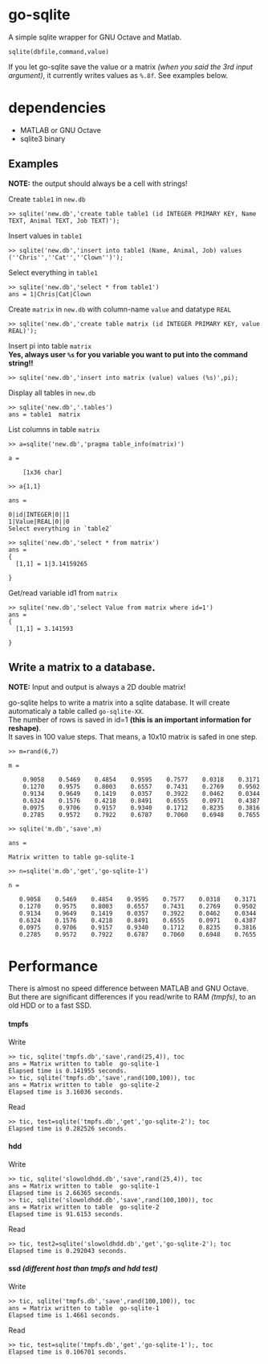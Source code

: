 go-sqlite
=========

A simple sqlite wrapper for GNU Octave and Matlab.  

`sqlite(dbfile,command,value)`

If you let go-sqlite save the value or a matrix _(when you said the 3rd input argument)_, it currently writes values as `%.8f`. See examples below.

# dependencies

* MATLAB or GNU Octave
* sqlite3 binary


## Examples
**NOTE:** the output should always be a cell with strings!

Create `table1` in `new.db`  

    >> sqlite('new.db','create table table1 (id INTEGER PRIMARY KEY, Name TEXT, Animal TEXT, Job TEXT)');

Insert values in `table1`

    >> sqlite('new.db','insert into table1 (Name, Animal, Job) values (''Chris'',''Cat'',''Clown'')');

Select everything in `table1`

    >> sqlite('new.db','select * from table1')
    ans = 1|Chris|Cat|Clown

Create `matrix` in `new.db` with column-name `value` and datatype `REAL`

    >> sqlite('new.db','create table matrix (id INTEGER PRIMARY KEY, value REAL)');

Insert pi into table `matrix`  
**Yes, always user `%s` for you variable you want to put into the command string!!**

    >> sqlite('new.db','insert into matrix (value) values (%s)',pi);

Display all tables in `new.db` 

    >> sqlite('new.db','.tables')
    ans = table1  matrix

List columns in table `matrix`

	>> a=sqlite('new.db','pragma table_info(matrix)')
	
	a = 
	
    	[1x36 char]
	
	>> a{1,1}
	
	ans =
	
	0|id|INTEGER|0||1
	1|Value|REAL|0||0
	Select everything in `table2`
	
    >> sqlite('new.db','select * from matrix')
	ans =
	{
	  [1,1] = 1|3.14159265

	}
    

Get/read variable id1 from `matrix`


	>> sqlite('new.db','select Value from matrix where id=1')
	ans =
	{
	  [1,1] = 3.141593

	}


## Write a matrix to a database.
**NOTE:** Input and output is always a 2D double matrix!

go-sqlite helps to write a matrix into a sqlite database. It will create automaticaly a table called `go-sqlite-XX`.  
The number of rows is saved in id=1 **(this is an important information for reshape)**.  
It saves in 100 value steps. That means, a 10x10 matrix is safed in one step.  

	>> m=rand(6,7)
	
	m =
	
	    0.9058    0.5469    0.4854    0.9595    0.7577    0.0318    0.3171
	    0.1270    0.9575    0.8003    0.6557    0.7431    0.2769    0.9502
	    0.9134    0.9649    0.1419    0.0357    0.3922    0.0462    0.0344
	    0.6324    0.1576    0.4218    0.8491    0.6555    0.0971    0.4387
	    0.0975    0.9706    0.9157    0.9340    0.1712    0.8235    0.3816
	    0.2785    0.9572    0.7922    0.6787    0.7060    0.6948    0.7655
	
	>> sqlite('m.db','save',m)
	
	ans =
	
	Matrix written to table go-sqlite-1
	
	>> n=sqlite('m.db','get','go-sqlite-1')
	
	n =
	
	   0.9058    0.5469    0.4854    0.9595    0.7577    0.0318    0.3171
 	   0.1270    0.9575    0.8003    0.6557    0.7431    0.2769    0.9502
 	   0.9134    0.9649    0.1419    0.0357    0.3922    0.0462    0.0344
 	   0.6324    0.1576    0.4218    0.8491    0.6555    0.0971    0.4387
 	   0.0975    0.9706    0.9157    0.9340    0.1712    0.8235    0.3816
 	   0.2785    0.9572    0.7922    0.6787    0.7060    0.6948    0.7655


# Performance

There is almost no speed difference between MATLAB and GNU Octave. But there are significant differences if you read/write to RAM _(tmpfs)_, to an old HDD or to a fast SSD.

#### tmpfs  

Write  
 
    >> tic, sqlite('tmpfs.db','save',rand(25,4)), toc
    ans = Matrix written to table  go-sqlite-1
    Elapsed time is 0.141955 seconds.
    >> tic, sqlite('tmpfs.db','save',rand(100,100)), toc
    ans = Matrix written to table  go-sqlite-2
    Elapsed time is 3.16036 seconds.

Read  
	
    >> tic, test=sqlite('tmpfs.db','get','go-sqlite-2'); toc
    Elapsed time is 0.282526 seconds.

#### hdd  

Write
 
    >> tic, sqlite('slowoldhdd.db','save',rand(25,4)), toc
    ans = Matrix written to table  go-sqlite-1
    Elapsed time is 2.66365 seconds.
    >> tic, sqlite('slowoldhdd.db','save',rand(100,100)), toc
    ans = Matrix written to table  go-sqlite-2
    Elapsed time is 91.6153 seconds.

Read

    >> tic, test2=sqlite('slowoldhdd.db','get','go-sqlite-2'); toc
    Elapsed time is 0.292043 seconds.

#### ssd _(different host than tmpfs and hdd test)_

Write

    >> tic, sqlite('tmpfs.db','save',rand(100,100)), toc
    ans = Matrix written to table  go-sqlite-1
    Elapsed time is 1.4661 seconds.

Read

    >> tic, test=sqlite('tmpfs.db','get','go-sqlite-1');, toc
    Elapsed time is 0.106701 seconds.

